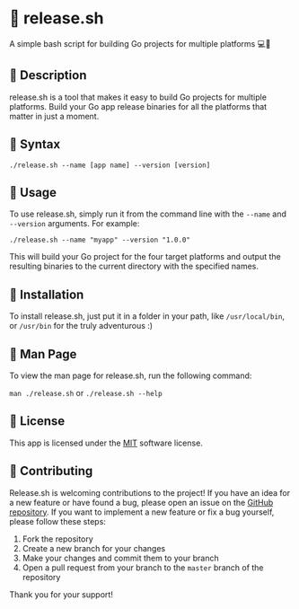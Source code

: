 # 🚀 release.sh

A simple bash script for building Go projects for multiple platforms 💻💾

## 💬 Description

release.sh is a tool that makes it easy to build Go projects for multiple platforms. Build your Go app release binaries for all the platforms that matter in just a moment.

## 📝 Syntax

`./release.sh --name [app name] --version [version]`

## 🔨 Usage

To use release.sh, simply run it from the command line with the `--name` and `--version` arguments. For example:

`./release.sh --name "myapp" --version "1.0.0"`

This will build your Go project for the four target platforms and output the resulting binaries to the current directory with the specified names.

## 🔧 Installation

To install release.sh, just put it in a folder in your path, like `/usr/local/bin`, or `/usr/bin` for the truly adventurous :)

## 📃 Man Page

To view the man page for release.sh, run the following command:

`man ./release.sh`  or `./release.sh --help`

## 📜 License

This app is licensed under the [MIT](https://opensource.org/licenses/MIT) software license. 

## 🤝 Contributing

Release.sh is welcoming contributions to the project! If you have an idea for a new feature or have found a bug, please open an issue on the [GitHub repository](https://github.com/donuts-are-good/release.sh). If you want to implement a new feature or fix a bug yourself, please follow these steps:

1.  Fork the repository
2.  Create a new branch for your changes
3.  Make your changes and commit them to your branch
4.  Open a pull request from your branch to the `master` branch of the repository


Thank you for your support!

